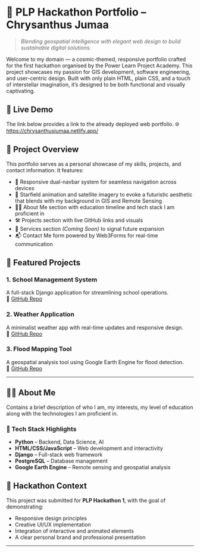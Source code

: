 # 🌌 PLP Hackathon Portfolio – Chrysanthus Jumaa

> _Blending geospatial intelligence with elegant web design to build sustainable digital solutions._

Welcome to my domain — a cosmic-themed, responsive portfolio crafted for the first hackathon organised by the Power Learn Project Academy. 
This project showcases my passion for GIS development, software engineering, and user-centric design. 
Built with only plain HTML, plain CSS, and a touch of interstellar imagination, it’s designed to be both functional and visually captivating.

## 🚀 Live Demo
The link below provides a link to the already deployed web portfolio.
🌐  https://chrysanthusjumaa.netlify.app/

## 🧩 Project Overview

This portfolio serves as a personal showcase of my skills, projects, and contact information. It features:

- 🌠 Responsive dual-navbar system for seamless navigation across devices  
- 🌌 Starfield animation and satellite imagery to evoke a futuristic aesthetic that blends with my background in GIS and Remote Sensing 
- 🧑‍💻 About Me section with education timeline and tech stack I am proficient in 
- 🛠️ Projects section with live GitHub links and visuals  
- 🧭 Services section *(Coming Soon)* to signal future expansion  
- 📬 Contact Me form powered by Web3Forms for real-time communication  

## 🌟 Featured Projects

### 1. School Management System
A full-stack Django application for streamlining school operations.  
🔗 [GitHub Repo](https://github.com/Chrysanthus-Jumaa/SCHOOL_MANAGEMENT_SYSTEM.git)

### 2. Weather Application
A minimalist weather app with real-time updates and responsive design.  
🔗 [GitHub Repo](https://github.com/Chrysanthus-Jumaa/WEB_WEATHER_APP.git)

### 3. Flood Mapping Tool
A geospatial analysis tool using Google Earth Engine for flood detection.  
🔗 [GitHub Repo](https://github.com/Chrysanthus-Jumaa/FLOOD_MAPPING.git)

---

## 👨‍🚀 About Me
Contains a brief description of who I am, my interests, my level of education along with the technologies I am proficient in.

### 🧰 Tech Stack Highlights
- **Python** – Backend, Data Science, AI  
- **HTML/CSS/JavaScript** – Web development and interactivity  
- **Django** – Full-stack web framework  
- **PostgreSQL** – Database management  
- **Google Earth Engine** – Remote sensing and geospatial analysis  

## 🧠 Hackathon Context

This project was submitted for **PLP Hackathon 1**, with the goal of demonstrating:
- Responsive design principles  
- Creative UI/UX implementation  
- Integration of interactive and animated elements  
- A clear personal brand and professional presentation  

---
